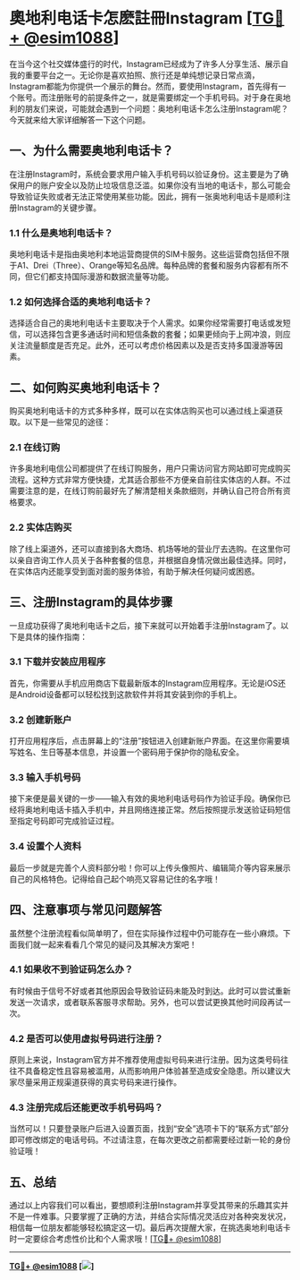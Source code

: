 # 奧地利电话卡怎麽註冊Instagram [[TG💪+ @esim1088](https://t.me/s/esim1088)]

在当今这个社交媒体盛行的时代，Instagram已经成为了许多人分享生活、展示自我的重要平台之一。无论你是喜欢拍照、旅行还是单纯想记录日常点滴，Instagram都能为你提供一个展示的舞台。然而，要使用Instagram，首先得有一个账号。而注册账号的前提条件之一，就是需要绑定一个手机号码。对于身在奥地利的朋友们来说，可能就会遇到一个问题：奥地利电话卡怎么注册Instagram呢？今天就来给大家详细解答一下这个问题。

## 一、为什么需要奥地利电话卡？

在注册Instagram时，系统会要求用户输入手机号码以验证身份。这主要是为了确保用户的账户安全以及防止垃圾信息泛滥。如果你没有当地的电话卡，那么可能会导致验证失败或者无法正常使用某些功能。因此，拥有一张奥地利电话卡是顺利注册Instagram的关键步骤。

### 1.1 什么是奥地利电话卡？
奥地利电话卡是指由奥地利本地运营商提供的SIM卡服务。这些运营商包括但不限于A1、Drei（Three）、Orange等知名品牌。每种品牌的套餐和服务内容都有所不同，但它们都支持国际漫游和数据流量等功能。

### 1.2 如何选择合适的奥地利电话卡？
选择适合自己的奥地利电话卡主要取决于个人需求。如果你经常需要打电话或发短信，可以选择包含更多通话时间和短信条数的套餐；如果更倾向于上网冲浪，则应关注流量额度是否充足。此外，还可以考虑价格因素以及是否支持多国漫游等因素。

## 二、如何购买奥地利电话卡？

购买奥地利电话卡的方式多种多样，既可以在实体店购买也可以通过线上渠道获取。以下是一些常见的途径：

### 2.1 在线订购
许多奥地利电信公司都提供了在线订购服务，用户只需访问官方网站即可完成购买流程。这种方式非常方便快捷，尤其适合那些不方便亲自前往实体店的人群。不过需要注意的是，在线订购前最好先了解清楚相关条款细则，并确认自己符合所有资格要求。

### 2.2 实体店购买
除了线上渠道外，还可以直接到各大商场、机场等地的营业厅去选购。在这里你可以亲自咨询工作人员关于各种套餐的信息，并根据自身情况做出最佳选择。同时，在实体店内还能享受到面对面的服务体验，有助于解决任何疑问或困惑。

## 三、注册Instagram的具体步骤

一旦成功获得了奥地利电话卡之后，接下来就可以开始着手注册Instagram了。以下是具体的操作指南：

### 3.1 下载并安装应用程序
首先，你需要从手机应用商店下载最新版本的Instagram应用程序。无论是iOS还是Android设备都可以轻松找到这款软件并将其安装到你的手机上。

### 3.2 创建新账户
打开应用程序后，点击屏幕上的“注册”按钮进入创建新账户界面。在这里你需要填写姓名、生日等基本信息，并设置一个密码用于保护你的隐私安全。

### 3.3 输入手机号码
接下来便是最关键的一步——输入有效的奥地利电话号码作为验证手段。确保你已经将奥地利电话卡插入手机中，并且网络连接正常。然后按照提示发送验证码短信至指定号码即可完成验证过程。

### 3.4 设置个人资料
最后一步就是完善个人资料部分啦！你可以上传头像照片、编辑简介等内容来展示自己的风格特色。记得给自己起个响亮又容易记住的名字哦！

## 四、注意事项与常见问题解答

虽然整个注册流程看似简单明了，但在实际操作过程中仍可能存在一些小麻烦。下面我们就一起来看看几个常见的疑问及其解决方案吧！

### 4.1 如果收不到验证码怎么办？
有时候由于信号不好或者其他原因会导致验证码未能及时到达。此时可以尝试重新发送一次请求，或者联系客服寻求帮助。另外，也可以尝试更换其他时间段再试一次。

### 4.2 是否可以使用虚拟号码进行注册？
原则上来说，Instagram官方并不推荐使用虚拟号码来进行注册。因为这类号码往往不具备稳定性且容易被滥用，从而影响用户体验甚至造成安全隐患。所以建议大家尽量采用正规渠道获得的真实号码来进行操作。

### 4.3 注册完成后还能更改手机号码吗？
当然可以！只要登录账户后进入设置页面，找到“安全”选项卡下的“联系方式”部分即可修改绑定的电话号码。不过请注意，在每次更改之前都需要经过新一轮的身份验证哦！

## 五、总结

通过以上内容我们可以看出，要想顺利注册Instagram并享受其带来的乐趣其实并不是一件难事。只要掌握了正确的方法，并结合实际情况灵活应对各种突发状况，相信每一位朋友都能够轻松搞定这一切。最后再次提醒大家，在挑选奥地利电话卡时一定要综合考虑性价比和个人需求哦！[[TG💪+ @esim1088](https://t.me/s/esim1088)]

---

**[TG💪+ @esim1088](https://t.me/s/esim1088) [![](https://i.postimg.cc/4NQfJmqS/Snipaste-2025-05-13-00-14-12.png)]**